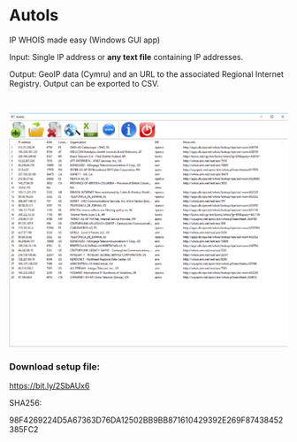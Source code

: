 # AutoIs
IP WHOIS made easy (Windows GUI app)

Input: Single IP address or **any text file** containing IP addresses.

Output: GeoIP data (Cymru) and an URL to the associated Regional Internet Registry.
Output can be exported to CSV.

<br />


![alt text](https://raw.githubusercontent.com/s4vgR/AutoIs/master/media/Screenshot_1.png)


### **Download** setup file:

https://bit.ly/2SbAUx6

SHA256:

98F4269224D5A67363D76DA12502BB9BB871610429392E269F87438452385FC2
